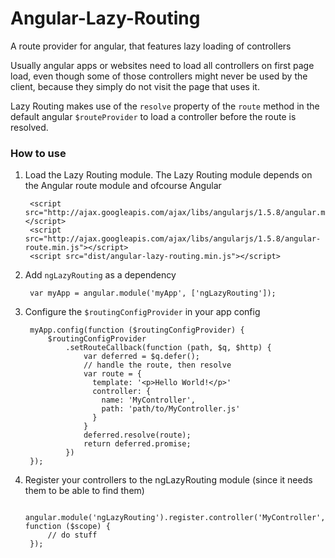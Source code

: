 # Angular-Lazy-Routing
A route provider for angular, that features lazy loading of controllers

Usually angular apps or websites need to load all controllers on first page load, even though some of those controllers might never be used by the client, because they simply do not visit the page that uses it.

Lazy Routing makes use of the `resolve` property of the `route` method in the default angular `$routeProvider` to load a controller before the route is resolved.

### How to use

1. Load the Lazy Routing module. The Lazy Routing module depends on the Angular route module and ofcourse Angular

        <script src="http://ajax.googleapis.com/ajax/libs/angularjs/1.5.8/angular.min.js"></script>
        <script src="http://ajax.googleapis.com/ajax/libs/angularjs/1.5.8/angular-route.min.js"></script>
        <script src="dist/angular-lazy-routing.min.js"></script>

2. Add `ngLazyRouting` as a dependency

        var myApp = angular.module('myApp', ['ngLazyRouting']);

3. Configure the `$routingConfigProvider` in your app config

        myApp.config(function ($routingConfigProvider) {
            $routingConfigProvider
                .setRouteCallback(function (path, $q, $http) {
                    var deferred = $q.defer();
                    // handle the route, then resolve
                    var route = {
                      template: '<p>Hello World!</p>'
                      controller: {
                        name: 'MyController',
                        path: 'path/to/MyController.js'
                      }
                    }
                    deferred.resolve(route);
                    return deferred.promise;
                })
        });

4. Register your controllers to the ngLazyRouting module (since it needs them to be able to find them)

        angular.module('ngLazyRouting').register.controller('MyController', function ($scope) {
            // do stuff
        });
